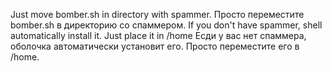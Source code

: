Just move bomber.sh in directory with spammer.
Просто переместите bomber.sh в директорию со спаммером.
If you don't have spammer, shell automatically install it.
Just place it in /home
Есди у вас нет спаммера, оболочка автоматически установит его.
Просто переместите его в /home.

